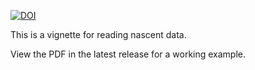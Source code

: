 [![DOI](https://zenodo.org/badge/450628730.svg)](https://zenodo.org/badge/latestdoi/450628730)

This is a vignette for reading nascent data.

View the PDF in the latest release for a working example.

